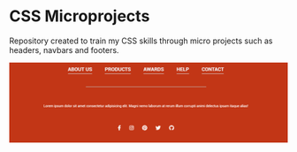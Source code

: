# CSS Microprojects
 Repository created to train my CSS skills through micro projects such as headers, navbars and footers.

![](imgs/Footer.png)

